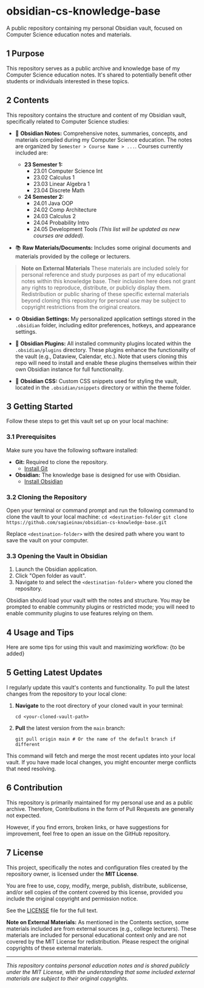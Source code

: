 # obsidian-cs-knowledge-base

A public repository containing my personal Obsidian vault, focused on Computer Science education notes and materials.
## 1 Purpose

This repository serves as a public archive and knowledge base of my Computer Science education notes. It's shared to potentially benefit other students or individuals interested in these topics.
## 2 Contents

This repository contains the structure and content of my Obsidian vault, specifically related to Computer Science studies:

-   📄 **Obsidian Notes:** Comprehensive notes, summaries, concepts, and materials compiled during my Computer Science education. The notes are organized by `Semester > Course Name > ...`. Courses currently included are:
    -   **23 Semester 1:**
        -   23.01 Computer Science Int
        -   23.02 Calculus 1
        -   23.03 Linear Algebra 1
        -   23.04 Discrete Math
    -   **24 Semester 2:**
        -   24.01 Java OOP
        -   24.02 Comp Architecture
        -   24.03 Calculus 2
        -   24.04 Probability Intro
        -   24.05 Development Tools
    *(This list will be updated as new courses are added).*

-   📚 **Raw Materials/Documents:** Includes some original documents and materials provided by the college or lecturers.
 > **Note on External Materials**
   These materials are included solely for personal reference and study purposes as part of my educational notes within this knowledge base. Their inclusion here does not grant any rights to reproduce, distribute, or publicly display them. Redistribution or public sharing of these specific external materials beyond cloning this repository for personal use may be subject to copyright restrictions from the original creators.


-   ⚙️ **Obsidian Settings:** My personalized application settings stored in the `.obsidian` folder, including editor preferences, hotkeys, and appearance settings.

-   🔌 **Obsidian Plugins:** All installed community plugins located within the `.obsidian/plugins` directory. These plugins enhance the functionality of the vault (e.g., Dataview, Calendar, etc.). Note that users cloning this repo will need to install and enable these plugins themselves within their own Obsidian instance for full functionality.

-   🎨 **Obsidian CSS:** Custom CSS snippets used for styling the vault, located in the `.obsidian/snippets` directory or within the theme folder.

## 3 Getting Started

Follow these steps to get this vault set up on your local machine:

### 3.1 Prerequisites

Make sure you have the following software installed:

*   **Git:** Required to clone the repository.
    *   [Install Git](https://git-scm.com/downloads)
*   **Obsidian:** The knowledge base is designed for use with Obsidian.
    *   [Install Obsidian](https://obsidian.md/download)

### 3.2 Cloning the Repository

Open your terminal or command prompt and run the following command to clone the vault to your local machine:
`cd <destination-folder`
`git clone https://github.com/sagieinav/obsidian-cs-knowledge-base.git`

Replace `<destination-folder>` with the desired path where you want to save the vault on your computer.

### 3.3 Opening the Vault in Obsidian

1.  Launch the Obsidian application.
2.  Click "Open folder as vault".
3.  Navigate to and select the `<destination-folder>` where you cloned the repository.

Obsidian should load your vault with the notes and structure. You may be prompted to enable community plugins or restricted mode; you will need to enable community plugins to use features relying on them.
## 4 Usage and Tips

Here are some tips for using this vault and maximizing workflow:
{to be added}
## 5 Getting Latest Updates

I regularly update this vault's contents and functionality.
To pull the latest changes from the repository to your local clone:

1.  **Navigate** to the root directory of your cloned vault in your terminal:

    `cd <your-cloned-vault-path>`

2.  **Pull** the latest version from the `main` branch:

    `git pull origin main # Or the name of the default branch if different`


This command will fetch and merge the most recent updates into your local vault. If you have made local changes, you might encounter merge conflicts that need resolving.
## 6 Contribution

This repository is primarily maintained for my personal use and as a public archive. Therefore, Contributions in the form of Pull Requests are generally not expected.

However, if you find errors, broken links, or have suggestions for improvement, feel free to open an issue on the GitHub repository.
## 7 License

This project, specifically the notes and configuration files created by the repository owner, is licensed under the **MIT License**.

You are free to use, copy, modify, merge, publish, distribute, sublicense, and/or sell copies of the content covered by this license, provided you include the original copyright and permission notice.

See the [LICENSE](LICENSE.md) file for the full text.

**Note on External Materials:** As mentioned in the Contents section, some materials included are from external sources (e.g., college lecturers). These materials are included for personal educational context only and are not covered by the MIT License for redistribution. Please respect the original copyrights of these external materials.

---

*This repository contains personal education notes and is shared publicly under the MIT License, with the understanding that some included external materials are subject to their original copyrights.*